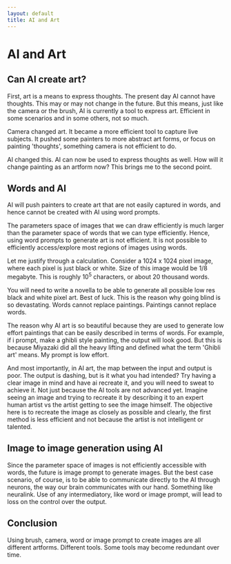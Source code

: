 ```yaml
---
layout: default
title: AI and Art
---
```



# AI and Art

## Can AI create art?

First, art is a means to express thoughts. The present day AI cannot have thoughts. This may or may not change in the future. But this means, just like the camera or the brush, AI is currently a tool to express art. Efficient in some scenarios and in some others, not so much.

Camera changed art. It became a more efficient tool to capture live subjects. It pushed some painters to more abstract art forms, or focus on painting 'thoughts', something camera is not efficient to do.

AI changed this. AI can now be used to express thoughts as well. How will it change painting as an artform now? This brings me to the second point.

## Words and AI

AI will push painters to create art that are not easily captured in words, and hence cannot be created with AI using word prompts.

The parameters space of images that we can draw efficiently is much larger than the parameter space of words that we can type efficiently. Hence, using word prompts to generate art is not efficient. It is not possible to efficiently access/explore most regions of images using words.

Let me justify through a calculation. Consider a 1024 x 1024 pixel image, where each pixel is just black or white. Size of this image would be 1/8 megabyte. This is roughly $10^5$ characters, or about 20 thousand words. 

You will need to write a novella to be able to generate all possible low res black and white pixel art. Best of luck. This is the reason why going blind is so devastating. Words cannot replace paintings. Paintings cannot replace words. 

The reason why AI art is so beautiful because they are used to generate low effort paintings that can be easily described in terms of words. For example, if i prompt, make a ghibli style painting, the output will look good. But this is because Miyazaki did all the heavy lifting and defined what the term 'Ghibli art' means. My prompt is low effort.

And most importantly, in AI art, the map between the input and output is poor. The output is dashing, but is it what you had intended? Try having a clear image in mind and have ai recreate it, and you will need to sweat to achieve it. Not just because the AI tools are not advanced yet. Imagine seeing an image and trying to recreate it by describing it to an expert human artist vs the artist getting to see the image himself. The objective here is to recreate the image as closely as possible and clearly, the first method is less efficient and not because the artist is not intelligent or talented.

## Image to image generation using AI

Since the parameter space of images is not efficiently accessible with words, the future is image prompt to generate images. But the best case scenario, of course, is to be able to communicate directly to the AI through neurons, the way our brain communicates with our hand. Something like neuralink. Use of any intermediatory, like word or image prompt, will lead to loss on the control over the output.

## Conclusion

Using brush, camera, word or image prompt to create images are all different artforms. Different tools. Some tools may become redundant over time.
